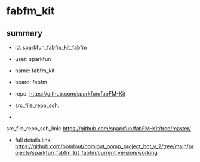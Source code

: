 # fabfm_kit
 
## summary 
* id: sparkfun_fabfm_kit_fabfm
* user: sparkfun
* name: fabfm_kit
* board: fabfm
* repo: https://github.com/sparkfun/fabFM-Kit



* src_file_repo_sch: 
*
 src_file_repo_sch_link: https://github.com/sparkfun/fabFM-Kit/tree/master/
* full details link: https://github.com/oomlout/oomlout_oomp_project_bot_v_2/tree/main/projects/sparkfun_fabfm_kit_fabfm/current_version/working  






